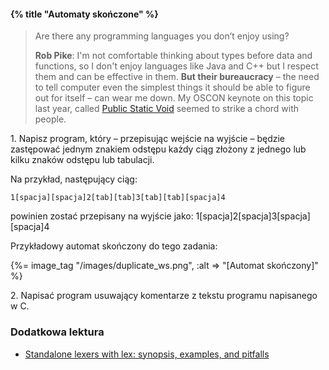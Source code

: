 #### {% title "Automaty skończone" %}

<blockquote>
  <p>Are there any programming languages you don’t enjoy using?
  </p>
  <p><b>Rob Pike</b>: I'm not comfortable thinking about types before data and
   functions, so I don't enjoy languages like Java and C++ but I respect
   them and can be effective in them. <b>But their bureaucracy</b> – the need to
   tell computer even the simplest things it should be able to figure out for itself
   – can wear me down. My OSCON keynote on this topic last year, called
   <a href="http://www.youtube.com/watch?v=5kj5ApnhPAE">Public Static Void</a>
   seemed to strike a chord with people.
  </p>
</blockquote>

1\. Napisz program, który – przepisując wejście na wyjście
– będzie zastępować jednym znakiem odstępu
każdy ciąg złożony z jednego lub kilku znaków
odstępu lub tabulacji.

Na przykład, następujący ciąg:

    1[spacja][spacja]2[tab][tab]3[tab][tab][spacja]4

powinien zostać przepisany na wyjście jako:
    1[spacja]2[spacja]3[spacja][spacja]4

Przykładowy automat skończony do tego zadania:

{%= image_tag "/images/duplicate_ws.png", :alt => "[Automat skończony]" %}

2\. Napisać program usuwający komentarze z tekstu
programu napisanego w C.


### Dodatkowa lektura

* [Standalone lexers with lex: synopsis, examples, and pitfalls](http://matt.might.net/articles/standalone-lexers-with-lex/)
